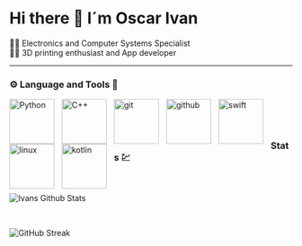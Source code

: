 # Hi there 👋 I´m Oscar Ivan

👨‍💻 Electronics and Computer Systems Specialist
<br/>
👩‍🏭 3D printing enthusiast and App developer

---

### ⚙️ Language and Tools 🔧

  <img align="left" alt="Python" width="80px" style="padding-right:10px;" src="https://cdn.jsdelivr.net/gh/devicons/devicon@latest/icons/python/python-original-wordmark.svg" />
  <img align="left" alt="C++" width="80px" style="padding-right:10px;" src="https://cdn.jsdelivr.net/gh/devicons/devicon@latest/icons/cplusplus/cplusplus-original.svg" />
  <img align="left" alt="git" width="80px" style="padding-right:10px;" src="https://cdn.jsdelivr.net/gh/devicons/devicon@latest/icons/git/git-original.svg" />
  <img align="left" alt="github" width="80px" style="padding-right:10px;" src="https://cdn.jsdelivr.net/gh/devicons/devicon@latest/icons/github/github-original.svg" />
  <img align="left" alt="swift" width="80px" style="padding-right:10px;" src="https://cdn.jsdelivr.net/gh/devicons/devicon@latest/icons/swift/swift-original.svg" />
  <img align="left" alt="linux" width="80px" style="padding-right:10px;" src="https://cdn.jsdelivr.net/gh/devicons/devicon@latest/icons/linux/linux-original.svg" />
  <img align="left" alt="kotlin" width="80px" style="padding-right:10px;" src="https://cdn.jsdelivr.net/gh/devicons/devicon@latest/icons/kotlin/kotlin-original.svg" />
  
  <br/>
  <br/>
  
#

### Stats 💹
  
  <br/>
  
  ![Ivans Github Stats](https://github-readme-stats.vercel.app/api?username=Oscar-I-M-G&show_icons=true&theme=gruvbox)
  
  <br/>
  
  ![GitHub Streak](https://streak-stats.demolab.com?user=Oscar-I-M-G&theme=gruvbox&border_radius=4.5)
  #
          
          
          
          
